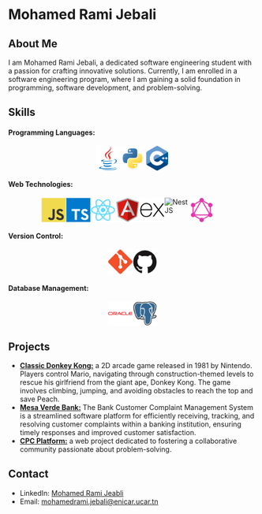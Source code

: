 <link rel="stylesheet" type="text/css" href="styles.css">

# Mohamed Rami Jebali

## About Me

I am Mohamed Rami Jebali, a dedicated software engineering student with a passion for crafting innovative solutions. Currently, I am enrolled in a software engineering program, where I am gaining a solid foundation in programming, software development, and problem-solving.


## Skills

#### Programming Languages: 
<div style="display: flex; align-items: center; justify-content: center;">
  <img src="https://raw.githubusercontent.com/devicons/devicon/master/icons/java/java-original.svg" alt="Java" width="50" height="50">
  <img src="https://raw.githubusercontent.com/devicons/devicon/master/icons/python/python-original.svg" alt="Python" width="50" height="50">
  <img src="https://raw.githubusercontent.com/devicons/devicon/master/icons/cplusplus/cplusplus-original.svg" alt="C++" width="50" height="50">
</div>

#### Web Technologies:
<div style="display: flex; align-items: center; justify-content: center;">
  <img src="https://raw.githubusercontent.com/devicons/devicon/master/icons/javascript/javascript-original.svg" alt="JavaScript" width="50" height="50">
  <img src="https://raw.githubusercontent.com/devicons/devicon/master/icons/typescript/typescript-original.svg" alt="TypeScript" width="50" height="50">
  <img src="https://raw.githubusercontent.com/devicons/devicon/master/icons/react/react-original.svg" alt="React" width="50" height="50">
  <img src="https://raw.githubusercontent.com/devicons/devicon/master/icons/angularjs/angularjs-original.svg" alt="Angular" width="50" height="50">
  <img src="https://raw.githubusercontent.com/devicons/devicon/master/icons/express/express-original.svg" alt="ExpressJS" width="50" height="50">
  <img src="https://nestjs.com/img/logo_text.svg" alt="NestJS" width="50" height="50">
  <img src="https://raw.githubusercontent.com/devicons/devicon/master/icons/graphql/graphql-plain.svg" alt="GraphQL" width="50" height="50" style="margin-right: 20px;">
</div>

#### Version Control:
<div style="display: flex; align-items: center; justify-content: center;">
  <img src="https://raw.githubusercontent.com/devicons/devicon/master/icons/git/git-original.svg" alt="Git" width="50" height="50">
  <img src="https://raw.githubusercontent.com/devicons/devicon/master/icons/github/github-original.svg" alt="GitHub" width="50" height="50">
</div>

#### Database Management:
<div style="display: flex; align-items: center; justify-content: center;">
  <img src="https://raw.githubusercontent.com/devicons/devicon/master/icons/oracle/oracle-original.svg" alt="Oracle" width="50" height="50">
  <img src="https://raw.githubusercontent.com/devicons/devicon/master/icons/postgresql/postgresql-original.svg" alt="Postgres" width="50" height="50">
</div>


## Projects

- **[Classic Donkey Kong:](https://github.com/jebalirami7/Classic-Donkey-Kong)** a 2D arcade game released in 1981 by Nintendo. Players control Mario, navigating through construction-themed levels to rescue his girlfriend from the giant ape, Donkey Kong. The game involves climbing, jumping, and avoiding obstacles to reach the top and save Peach.
- **[Mesa Verde Bank:](https://github.com/jebalirami7/mesa-verde-bank)** The Bank Customer Complaint Management System is a streamlined software platform for efficiently receiving, tracking, and resolving customer complaints within a banking institution, ensuring timely responses and improved customer satisfaction.
- **[CPC Platform:](https://github.com/YassineBenAbdelaziz/CPC-Platform)** a web project dedicated to fostering a collaborative community passionate about problem-solving.

<!---
## Experience

- **Internship, XYZ Company:** Brief description of your internship experience and key learnings.
--->

<!---
## Goals

I am actively seeking part-time work opportunities to apply and enhance my skills in a real-world setting. Open to collaboration and always excited to take on new challenges.
--->

## Contact

<!---
Feel free to reach out to me for collaboration, job opportunities, or discussions related to software engineering.
--->

- LinkedIn: [Mohamed Rami Jeabli](https://www.linkedin.com/in/mohamed-rami-jebali-185089249/)
- Email: mohamedrami.jebali@enicar.ucar.tn

<!---
## Open to Collaboration

I am open to contributing to open-source projects. If you have any interesting projects or collaborations, don't hesitate to get in touch.

Looking forward to connecting with fellow developers and industry professionals!
--->



<!---
- 👋 Hi, I’m @jebalirami7
- 👀 I’m interested in ...
- 🌱 I’m currently learning ...
- 💞️ I’m looking to collaborate on ...
- 📫 How to reach me ...

jebalirami7/jebalirami7 is a ✨ special ✨ repository because its `README.md` (this file) appears on your GitHub profile.
You can click the Preview link to take a look at your changes.
--->
